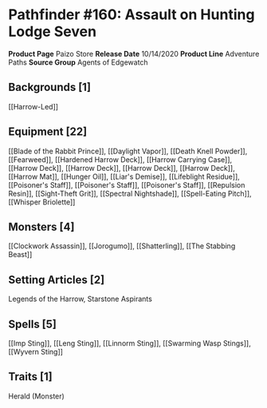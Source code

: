﻿---
id: '49'
name: Pathfinder 160. Assault on Hunting Lodge Seven
rarity: Common
source: null
trait: null
type: Source

---
# Pathfinder #160: Assault on Hunting Lodge Seven

**Product Page** Paizo Store
**Release Date** 10/14/2020
**Product Line** Adventure Paths
**Source Group** Agents of Edgewatch

## Backgrounds [1]

[[Harrow-Led]]

## Equipment [22]

[[Blade of the Rabbit Prince]], [[Daylight Vapor]], [[Death Knell Powder]], [[Fearweed]], [[Hardened Harrow Deck]], [[Harrow Carrying Case]], [[Harrow Deck]], [[Harrow Deck]], [[Harrow Deck]], [[Harrow Deck]], [[Harrow Mat]], [[Hunger Oil]], [[Liar's Demise]], [[Lifeblight Residue]], [[Poisoner's Staff]], [[Poisoner's Staff]], [[Poisoner's Staff]], [[Repulsion Resin]], [[Sight-Theft Grit]], [[Spectral Nightshade]], [[Spell-Eating Pitch]], [[Whisper Briolette]]

## Monsters [4]

[[Clockwork Assassin]], [[Jorogumo]], [[Shatterling]], [[The Stabbing Beast]]

## Setting Articles [2]

Legends of the Harrow, Starstone Aspirants

## Spells [5]

[[Imp Sting]], [[Leng Sting]], [[Linnorm Sting]], [[Swarming Wasp Stings]], [[Wyvern Sting]]

## Traits [1]

Herald (Monster)